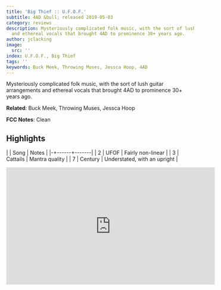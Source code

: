 ```yaml
---
title: 'Big Thief :: U.F.O.F.'
subtitle: 4AD &bull; released 2019-05-03
category: reviews
description: Mysteriously complicated folk music, with the sort of lush guitar arrangements
  and ethereal vocals that brought 4AD to prominence 30+ years ago.
author: jclacking
image:
  src: ''
index: U.F.O.F., Big Thief
tags: ''
keywords: Buck Meek, Throwing Muses, Jessca Hoop, 4AD
---
```

Mysteriously complicated folk music, with the sort of lush guitar arrangements and ethereal vocals that brought 4AD to prominence 30+ years ago.<!--more-->

**Related**: Buck Meek, Throwing Muses, Jessca Hoop

**FCC Notes**: Clean

## Highlights

| | Song | Notes |
|-+------+-------|
| 2 | UFOF | Fairly non-linear |
| 3 | Cattails | Mantra quality |
| 7 | Century | Understated, with an upright |

<div class="tlo-detail-video"><iframe width="560" height="315" src="https://www.youtube.com/embed/yXbq_6l7fmI" frameborder="0" allow="autoplay; encrypted-media" allowfullscreen></iframe></div>


